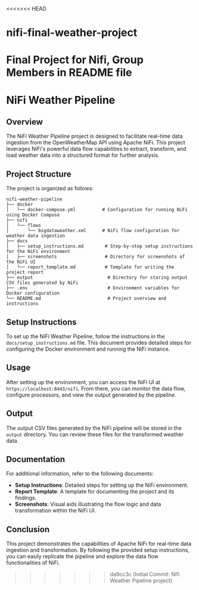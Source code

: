 <<<<<<< HEAD
# nifi-final-weather-project
Final Project for Nifi, Group Members in README file
=======
# NiFi Weather Pipeline

## Overview
The NiFi Weather Pipeline project is designed to facilitate real-time data ingestion from the OpenWeatherMap API using Apache NiFi. This project leverages NiFi's powerful data flow capabilities to extract, transform, and load weather data into a structured format for further analysis.

## Project Structure
The project is organized as follows:

```
nifi-weather-pipeline
├── docker
│   └── docker-compose.yml          # Configuration for running NiFi using Docker Compose
├── nifi
│   └── flows
│       └── bigdataweather.xml      # NiFi flow configuration for weather data ingestion
├── docs
│   ├── setup_instructions.md        # Step-by-step setup instructions for the NiFi environment
│   ├── screenshots                  # Directory for screenshots of the NiFi UI
│   └── report_template.md           # Template for writing the project report
├── output                            # Directory for storing output CSV files generated by NiFi
├── .env                              # Environment variables for Docker configuration
└── README.md                         # Project overview and instructions
```

## Setup Instructions
To set up the NiFi Weather Pipeline, follow the instructions in the `docs/setup_instructions.md` file. This document provides detailed steps for configuring the Docker environment and running the NiFi instance.

## Usage
After setting up the environment, you can access the NiFi UI at `https://localhost:8443/nifi`. From there, you can monitor the data flow, configure processors, and view the output generated by the pipeline.

## Output
The output CSV files generated by the NiFi pipeline will be stored in the `output` directory. You can review these files for the transformed weather data.

## Documentation
For additional information, refer to the following documents:
- **Setup Instructions**: Detailed steps for setting up the NiFi environment.
- **Report Template**: A template for documenting the project and its findings.
- **Screenshots**: Visual aids illustrating the flow logic and data transformation within the NiFi UI.

## Conclusion
This project demonstrates the capabilities of Apache NiFi for real-time data ingestion and transformation. By following the provided setup instructions, you can easily replicate the pipeline and explore the data flow functionalities of NiFi.
>>>>>>> da9cc3c (Initial Commit: Nifi Weather Pipeline project)
